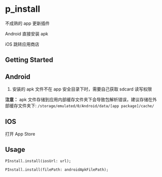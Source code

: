 # p_install

不成熟的 app 更新插件

Android 直接安装 apk

iOS 跳转应用商店

## Getting Started

## Android

1. 安装的 apk 文件不在 app 安全目录下时，需要自己获取 sdcard 读写权限

**注意：** apk 文件存储到应用内部缓存文件夹下会导致包解析错误，建议存储在外部缓存文件夹下: `/storage/emulated/0/Android/data/[app package]/cache/`

## IOS

打开 App Store


## Usage

```
PInstall.install(iosUrl: url);

PInstall.install(filePath: androidApkFilePath);
```